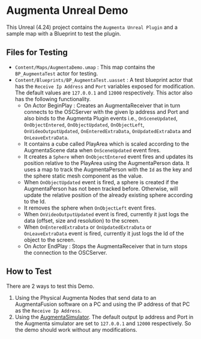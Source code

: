 # Augmenta Unreal Demo

This Unreal (4.24) project contains the `Augmenta Unreal Plugin` and a sample map with a Blueprint to test the plugin.

## Files for Testing

 - `Content/Maps/AugmentaDemo.umap` : This map contains the `BP_AugmentaTest` actor for testing.
 - `Content/Blueprints/BP_AugmentaTest.uasset` : A test blueprint actor that has the `Receive Ip Address` and `Port` variables exposed for modification. The default values are `127.0.0.1` and `12000` respectively. This actor also has the following functionality.
 	- On Actor BeginPlay : Creates an AugmentaReceiver that in turn connects to the OSCServer with the given Ip address and Port and also binds to the Augmenta Plugin events i.e., `OnSceneUpdated`, `OnObjectEntered`, `OnObjectUpdated`, `OnObjectLeft`, `OnVideoOutputUpdated`, `OnEnteredExtraData`, `OnUpdatedExtraData` and `OnLeaveExtraData`.
	- It contains a cube called PlayArea which is scaled according to the AugmentaScene data when `OnSceneUpdated` event fires.
	- It creates a `Sphere` when `OnObjectEntered` event fires and updates its position relative to the PlayArea using the AugmentaPerson data. It uses a map to track the AugmentaPerson with the `Id` as the key and the sphere static mesh component as the value.
	- When `OnObjectUpdated` event is fired, a sphere is created if the AugmentaPerson has not been tracked before. Otherwise, will update the relative position of the already existing sphere according to the Id.
	- It removes the sphere when `OnObjectLeft` event fires.
	- When `OnVideoOutputUpdated` event is fired, currently it just logs the data (offset, size and resolution) to the screen.
	- When `OnEnteredExtraData` or `OnUpdatedExtraData` or `OnLeaveExtraData` event is fired, currently it just logs the Id of the object to the screen.
	- On Actor EndPlay : Stops the AugmentaReceiver that in turn stops the connection to the OSCServer.

## How to Test

There are 2 ways to test this Demo.
 1. Using the Physical Augmenta Nodes that send data to an AugmentaFusion software on a PC and using the IP address of that PC as the `Receive Ip Address`.
 2. Using the [AugmentaSimulator](https://github.com/Theoriz/Augmenta-Simulator/releases). The default output Ip address and Port in the Augmenta simulator are set to `127.0.0.1` and `12000` respectively. So the demo should work without any modifications.
